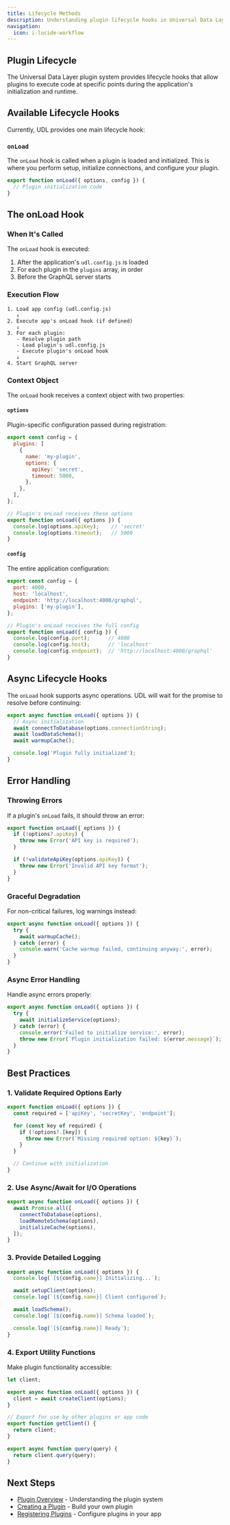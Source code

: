 ```yaml
---
title: Lifecycle Methods
description: Understanding plugin lifecycle hooks in Universal Data Layer
navigation:
  icon: i-lucide-workflow
---
```


## Plugin Lifecycle

The Universal Data Layer plugin system provides lifecycle hooks that allow plugins to execute code at specific points during the application's initialization and runtime.

## Available Lifecycle Hooks

Currently, UDL provides one main lifecycle hook:

### `onLoad`

The `onLoad` hook is called when a plugin is loaded and initialized. This is where you perform setup, initialize connections, and configure your plugin.

```js [udl.config.js]
export function onLoad({ options, config }) {
  // Plugin initialization code
}
```

## The onLoad Hook

### When It's Called

The `onLoad` hook is executed:

1. After the application's `udl.config.js` is loaded
2. For each plugin in the `plugins` array, in order
3. Before the GraphQL server starts

### Execution Flow

```
1. Load app config (udl.config.js)
   ↓
2. Execute app's onLoad hook (if defined)
   ↓
3. For each plugin:
   - Resolve plugin path
   - Load plugin's udl.config.js
   - Execute plugin's onLoad hook
   ↓
4. Start GraphQL server
```

### Context Object

The `onLoad` hook receives a context object with two properties:

#### `options`

Plugin-specific configuration passed during registration:

```js [udl.config.js]
export const config = {
  plugins: [
    {
      name: 'my-plugin',
      options: {
        apiKey: 'secret',
        timeout: 5000,
      },
    },
  ],
};

// Plugin's onLoad receives these options
export function onLoad({ options }) {
  console.log(options.apiKey);    // 'secret'
  console.log(options.timeout);   // 5000
}
```

#### `config`

The entire application configuration:

```js [udl.config.js]
export const config = {
  port: 4000,
  host: 'localhost',
  endpoint: 'http://localhost:4000/graphql',
  plugins: ['my-plugin'],
};

// Plugin's onLoad receives the full config
export function onLoad({ config }) {
  console.log(config.port);      // 4000
  console.log(config.host);      // 'localhost'
  console.log(config.endpoint);  // 'http://localhost:4000/graphql'
}
```

## Async Lifecycle Hooks

The `onLoad` hook supports async operations. UDL will wait for the promise to resolve before continuing:

```js [udl.config.js]
export async function onLoad({ options }) {
  // Async initialization
  await connectToDatabase(options.connectionString);
  await loadDataSchema();
  await warmupCache();

  console.log('Plugin fully initialized');
}
```

## Error Handling

### Throwing Errors

If a plugin's `onLoad` fails, it should throw an error:

```js [udl.config.js]
export function onLoad({ options }) {
  if (!options?.apiKey) {
    throw new Error('API key is required');
  }

  if (!validateApiKey(options.apiKey)) {
    throw new Error('Invalid API key format');
  }
}
```

### Graceful Degradation

For non-critical failures, log warnings instead:

```js [udl.config.js]
export async function onLoad({ options }) {
  try {
    await warmupCache();
  } catch (error) {
    console.warn('Cache warmup failed, continuing anyway:', error);
  }
}
```

### Async Error Handling

Handle async errors properly:

```js [udl.config.js]
export async function onLoad({ options }) {
  try {
    await initializeService(options);
  } catch (error) {
    console.error('Failed to initialize service:', error);
    throw new Error(`Plugin initialization failed: ${error.message}`);
  }
}
```

## Best Practices

### 1. Validate Required Options Early

```js [udl.config.js]
export function onLoad({ options }) {
  const required = ['apiKey', 'secretKey', 'endpoint'];

  for (const key of required) {
    if (!options?.[key]) {
      throw new Error(`Missing required option: ${key}`);
    }
  }

  // Continue with initialization
}
```

### 2. Use Async/Await for I/O Operations

```js [udl.config.js]
export async function onLoad({ options }) {
  await Promise.all([
    connectToDatabase(options),
    loadRemoteSchema(options),
    initializeCache(options),
  ]);
}
```

### 3. Provide Detailed Logging

```js [udl.config.js]
export async function onLoad({ options }) {
  console.log(`[${config.name}] Initializing...`);

  await setupClient(options);
  console.log(`[${config.name}] Client configured`);

  await loadSchema();
  console.log(`[${config.name}] Schema loaded`);

  console.log(`[${config.name}] Ready`);
}
```

### 4. Export Utility Functions

Make plugin functionality accessible:

```js [udl.config.js]
let client;

export async function onLoad({ options }) {
  client = await createClient(options);
}

// Export for use by other plugins or app code
export function getClient() {
  return client;
}

export async function query(query) {
  return client.query(query);
}
```

## Next Steps

- [Plugin Overview](/plugins/overview) - Understanding the plugin system
- [Creating a Plugin](/plugins/creating-plugins) - Build your own plugin
- [Registering Plugins](/plugins/registering-plugins) - Configure plugins in your app
